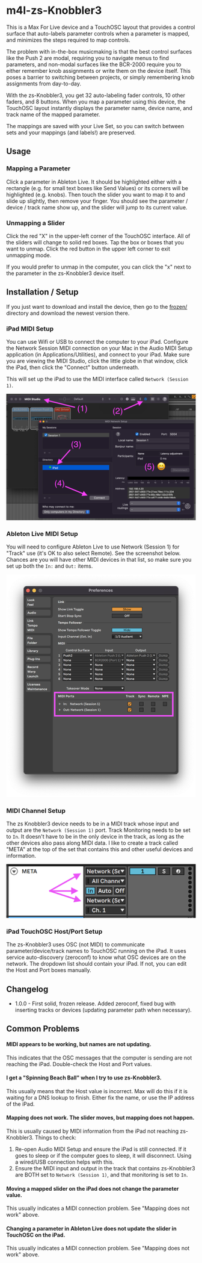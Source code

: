 # m4l-zs-Knobbler3

This is a Max For Live device and a TouchOSC layout that provides a control surface that auto-labels parameter controls when a parameter is mapped, and minimizes the steps required to map controls.

The problem with in-the-box musicmaking is that the best control surfaces like the Push 2 are modal, requiring you to navigate menus to find parameters, and non-modal surfaces like the BCR-2000 require you to either remember knob assignments or write them on the device itself. This poses a barrier to switching between projects, or simply remembering knob assignments from day-to-day.

With the zs-Knobbler3, you get 32 auto-labeling fader controls, 10 other faders, and 8 buttons. When you map a parameter using this device, the TouchOSC layout instantly displays the parameter name, device name, and track name of the mapped parameter.

The mappings are saved with your Live Set, so you can switch between sets and your mappings (and labels!) are preserved.

## Usage

### Mapping a Parameter

Click a parameter in Ableton Live. It should be highlighted either with a rectangle (e.g. for small text boxes like Send Values) or its corners will be highlighted (e.g. knobs). Then touch the slider you want to map it to and slide up slightly, then remove your finger. You should see the parameter / device / track name show up, and the slider will jump to its current value.

### Unmapping a Slider

Click the red "X" in the upper-left corner of the TouchOSC interface. All of the sliders will change to solid red boxes. Tap the box or boxes that you want to unmap. Click the red button in the upper left corner to exit unmapping mode.

If you would prefer to unmap in the computer, you can click the "x" next to the parameter in the zs-Knobbler3 device itself.

## Installation / Setup

If you just want to download and install the device, then go to the [frozen/](https://github.com/zsteinkamp/m4l-zs-Knobbler3/tree/main/frozen) directory and download the newest version there.

### iPad MIDI Setup

You can use Wifi or USB to connect the computer to your iPad. Configure the Network Session MIDI connection on your Mac in the Audio MIDI Setup application (in Applications/Utilities), and connect to your iPad. Make sure you are viewing the MIDI Studio, click the little globe in that window, click the iPad, then click the "Connect" button underneath.

This will set up the iPad to use the MIDI interface called `Network (Session 1)`.

![Network MIDI Setup](images/network_midi.png)

### Ableton Live MIDI Setup

You will need to configure Ableton Live to use Network (Session 1) for "Track" use (it's OK to also select Remote). See the screenshot below. Chances are you will have other MIDI devices in that list, so make sure you set up both the `In:` and `Out:` items.

![MIDI Port Setup in Ableton Live](images/midi_setup.png)

### MIDI Channel Setup

The zs Knobbler3 device needs to be in a MIDI track whose input and output are the `Network (Session 1)` port. Track Monitoring needs to be set to `In`. It doesn't have to be in the only device in the track, as long as the other devices also pass along MIDI data. I like to create a track called "META" at the top of the set that contains this and other useful devices and information.

![MIDI Track Setup in Ableton Live](images/midi_track.png)

### iPad TouchOSC Host/Port Setup

The zs-Knobbler3 uses OSC (not MIDI) to communicate parameter/device/track names to TouchOSC running on the iPad. It uses service auto-discovery (zeroconf) to know what OSC devices are on the network. The dropdown list should contain your iPad. If not, you can edit the Host and Port boxes manually.

## Changelog

* 1.0.0 - First solid, frozen release. Added zeroconf, fixed bug with inserting tracks or devices (updating parameter path when necessary).

## Common Problems

#### MIDI appears to be working, but names are not updating.
This indicates that the OSC messages that the computer is sending are not reaching the iPad. Double-check the Host and Port values.

#### I get a "Spinning Beach Ball" when I try to use zs-Knobbler3.
This usually means that the Host value is incorrect. Max will do this if it is waiting for a DNS lookup to finish. Either fix the name, or use the IP address of the iPad.

#### Mapping does not work. The slider moves, but mapping does not happen.
This is usually caused by MIDI information from the iPad not reaching zs-Knobbler3. Things to check:
1) Re-open Audio MIDI Setup and ensure the iPad is still connected. If it goes to sleep or if the computer goes to sleep, it will disconnect. Using a wired/USB connection helps with this.
2) Ensure the MIDI input and output in the track that contains zs-Knobbler3 are BOTH set to `Network (Session 1)`, and that monitoring is set to `In`.

#### Moving a mapped slider on the iPad does not change the parameter value.
This usually indicates a MIDI connection problem. See "Mapping does not work" above.

#### Changing a parameter in Ableton Live does not update the slider in TouchOSC on the iPad.
This usually indicates a MIDI connection problem. See "Mapping does not work" above.

